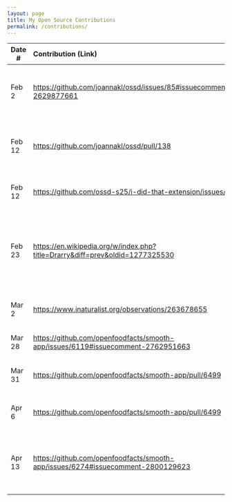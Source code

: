 ```yaml
---
layout: page
title: My Open Source Contributions
permalink: /contributions/
---
```


<!--
Type of the contribution should be "Wikipedia edit", "OpenStreet Map feature", "Documentation", "Course website", "Blog",
"Browser Add-on", etc.

The description should include a brief summary of what you did.

The link should bring us to a public page that shows your contribution. 

Replace the first row with your own contribution. 

-->





| Date #       | Contribution (Link)  | Type  | Description |
|---|:---|:---|:---|
| Feb 2   | https://github.com/joannakl/ossd/issues/85#issuecomment-2629877661    | course website    |   I asked about the updated tentative course schedule.    |
|  Feb 12   |   https://github.com/joannakl/ossd/pull/138  |  course website   |   I removed the reference to the tentative course schedule.   |
|  Feb 12   |   https://github.com/ossd-s25/i-did-that-extension/issues/1  |  I Did That extension   |   I asked if the repo could be made public.   |
|  Feb 23   |   https://en.wikipedia.org/w/index.php?title=Drarry&diff=prev&oldid=1277325530  |  Wikipedia   |   I updated a number, changed the layout to be easier to follow, and made some grammar corrections.   |
|  Mar 2   |   https://www.inaturalist.org/observations/263678655  |  iNaturalist   |   I added an identification to an observation.   |
|  Mar 28   |   https://github.com/openfoodfacts/smooth-app/issues/6119#issuecomment-2762951663  |  OpenFoodFacts   |   I asked to be assigned to an issue.
|  Mar 31   |   https://github.com/openfoodfacts/smooth-app/pull/6499  |  OpenFoodFacts   |   I opened a pull request for the issue I claimed.
|  Apr 6   |   https://github.com/openfoodfacts/smooth-app/pull/6499  |  OpenFoodFacts   |   I made the requested changes on my PR.
|  Apr 13   |   https://github.com/openfoodfacts/smooth-app/issues/6274#issuecomment-2800129623  |  OpenFoodFacts   |   I expressed interest in working on an issue and asked for some clarification.